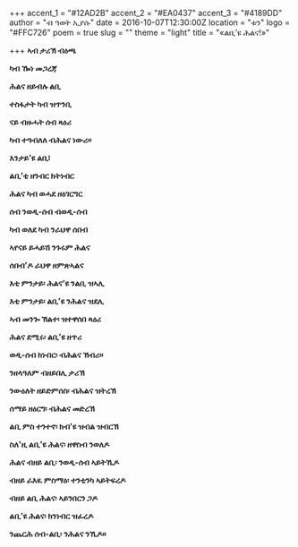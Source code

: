 +++
accent_1 = "#12AD2B"
accent_2 = "#EA0437"
accent_3 = "#4189DD"
author = "ብ ዓወት ኢያሱ"
date = 2016-10-07T12:30:00Z
location = "ቱን"
logo = "#FFC726"
poem = true
slug = ""
theme = "light"
title = "«ልቢ’ዩ ሕልና!»"

+++
**ኣብ ታሪኽ ብዕጫ**

**ካብ ዀነ መጋረጃ**

**ሕልና ዘይብሉ ልቢ**

**ተስፋታት ካብ ዝጥንቢ**

**ናይ ብዙሓት ሰብ ጻዕሪ**

**ካብ ተዓብለለ ብሕልና ነውሪ።**

**እንታይ’ዩ ልቢ፧**

**ልቢ’ቲ ዘንብር ክትነብር**

**ሕልና ካብ ወሓደ ዘዕገርግር**

**ሰብ ንወዲ-ሰብ ብወዲ-ሰብ**

**ካብ ወለደ ካብ ንራህዋ ሰበብ**

**ኣየናይ ይሓይሽ ንጉሩም ሕልና**

**ሰበብ’ዶ ራህዋ ዘምጽኣልና**

**እቲ ምንታይ፡ ሕልና’ዩ ንልቢ ዝኣሊ**

**እቲ ምንታይ፡ ልቢ’ዩ ንሕልና ዝደሊ**

**ኣብ መንጐ ኽልተ፡ ዝተዋሰበ ጻዕሪ**

**ሕልና ደሚሩ፡ ልቢ’ዩ ዘጥሪ**

**ወዲ-ሰብ ክነብር፡ ብሕልና ኽብሪ።**

**ንዘላዓለም ብዘይበሊ ታሪኽ**

**ንውዕለት ዘይድምሰስ፡ ብሕልና ዝትረኽ**

**ሰማይ ዘዕርግ፡ ብሕልና መድረኽ**

**ልቢ ምስ ተንተኖ፡ ክብ’ዩ ዝብል ዝብርኽ**

**ስለ'ዚ ልቢ’ዩ ሕልና፡ ዘዋስብ ንወለዶ**

**ሕልና ብዘይ ልቢ፡ ንወዲ-ሰብ ኣይትኺዶ**

**ብዘይ ራእዪ ምስማዕ፡ ተንቲንካ ኣይትፍረዶ**

**ብዘይ ልቢ ሕልና፡ ኣይንበርን ጋዶ**

**ልቢ’ዩ ሕልና፡ ክንነብር ዝፈረዶ**

**ንጨርሕ ሰብ-ልቢ፡ ንሕልና ንኺዶ።**